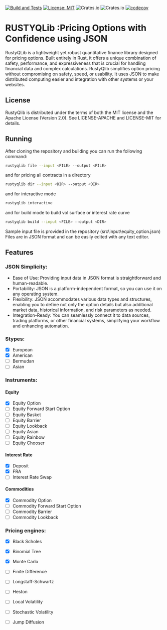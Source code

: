 [![Build and Tests](https://github.com/siddharthqs/RustyQLib/actions/workflows/rust.yml/badge.svg)](https://github.com/siddharthqs/RustyQLib/actions/workflows/rust.yml)
[![License: MIT](https://img.shields.io/badge/License-MIT-blue.svg)](https://opensource.org/licenses/MIT)
![Crates.io](https://img.shields.io/crates/dr/rustyqlib)
![Crates.io](https://img.shields.io/crates/v/rustyqlib)
[![codecov](https://codecov.io/gh/siddharthqs/RustyQLib/graph/badge.svg?token=879K6LTTR4)](https://codecov.io/gh/siddharthqs/RustyQLib)
# RUSTYQLib :Pricing Options with Confidence using JSON
RustyQLib is a lightweight yet robust quantitative finance library designed for pricing options.
Built entirely in Rust, it offers a unique combination of safety, performance, and expressiveness that is crucial
for handling financial data and complex calculations. RustyQlib simplifies option pricing without compromising
on safety, speed, or usability. It uses JSON to make distributed computing easier and integration with other systems or your websites.
## License
RustyQlib is distributed under the terms of both the MIT license and the Apache License (Version 2.0).
See LICENSE-APACHE and LICENSE-MIT for details.
## Running
After cloning the repository and building you can run the following command:
```bash
rustyqlib file --input <FILE> --output <FILE>
````
and for pricing all contracts in a directory
```bash
rustyqlib dir --input <DIR> --output <DIR>
```
and for interactive mode
```bash
rustyqlib interactive
```
and for build mode to build vol surface or interest rate curve
```bash
rustyqlib build --input <FILE> --output <DIR>
```
Sample input file is provided in the repository (src\input\equity_option.json)
Files are in JSON format and can be easily edited with any text editor.
## Features

### JSON Simplicity:

- Ease of Use: Providing input data in JSON format is straightforward and human-readable.
- Portability: JSON is a platform-independent format, so you can use it on any operating system.
- Flexibility: JSON accommodates various data types and structures, enabling you to define not only the option details but also additional market data, historical information, and risk parameters as needed.
- Integration-Ready: You can seamlessly connect it to data sources, trading platforms, or other financial systems, simplifying your workflow and enhancing automation.

### Stypes:
- [x] European
- [x] American
- [ ] Bermudan
- [ ] Asian

### Instruments:
#### Equity
- [x] Equity Option
- [ ] Equity Forward Start Option
- [ ] Equity Basket
- [ ] Equity Barrier
- [ ] Equity Lookback
- [ ] Equity Asian
- [ ] Equity Rainbow
- [ ] Equity Chooser
#### Interest Rate
- [x] Deposit
- [x] FRA
- [ ] Interest Rate Swap
#### Commodities
- [x] Commodity Option
- [ ] Commodity Forward Start Option
- [ ] Commodity Barrier
- [ ] Commodity Lookback

### Pricing engines:
- [x] Black Scholes
- [x] Binomial Tree
- [x] Monte Carlo
- [ ] Finite Difference
- [ ] Longstaff-Schwartz
- [ ] Heston
- [ ] Local Volatility
- [ ] Stochastic Volatility
- [ ] Jump Diffusion


